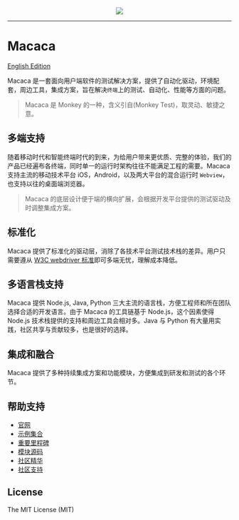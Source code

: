 
<div align="center">
  <img src="https://macacajs.github.io/macaca-logo/svg/monkey.svg" />
</div>

---

# Macaca

[English Edition](README.md)

Macaca 是一套面向用户端软件的测试解决方案，提供了自动化驱动，环境配套，周边工具，集成方案，旨在解决`终端`上的测试、自动化、性能等方面的问题。

> Macaca 是 Monkey 的一种，含义引自(Monkey Test)，取灵动、敏捷之意。

## 多端支持

随着移动时代和智能终端时代的到来，为给用户带来更优质、完整的体验，我们的产品已经遍布各终端，同时单一的运行时架构往往不能满足工程的需要。Macaca 支持主流的移动技术平台 iOS，Android，以及两大平台的混合运行时 `Webview`，也支持以往的桌面端浏览器。

> Macaca 的底层设计便于端的横向扩展，会根据开发平台提供的测试驱动及时调整集成方案。

## 标准化

Macaca 提供了标准化的驱动层，消除了各技术平台测试技术栈的差异。用户只需要遵从 [W3C webdriver 标准](//w3c.github.io/webdriver/webdriver-spec.html)即可多端无忧，理解成本降低。

## 多语言栈支持

Macaca 提供 Node.js, Java, Python 三大主流的语言栈，方便工程师和所在团队选择合适的开发语言。由于 Macaca 的工具链基于 Node.js，这个因素使得 Node.js 技术栈提供的支持和周边工具会相对多。Java 与 Python 有大量用实践，社区共享与贡献较多，也是很好的选择。

## 集成和融合

Macaca 提供了多种持续集成方案和功能模块，方便集成到研发和测试的各个环节。

## 帮助支持

- [官网](//macacajs.github.io)
- [示例集合](//github.com/macaca-sample)
- [重要里程碑](//macacajs.github.io/roadmap)
- [模块源码](//github.com/macacajs)
- [社区精华](//github.com/macacajs/awesome-macaca)
- [社区支持](//macacajs.github.io/support)

## License

The MIT License (MIT)
